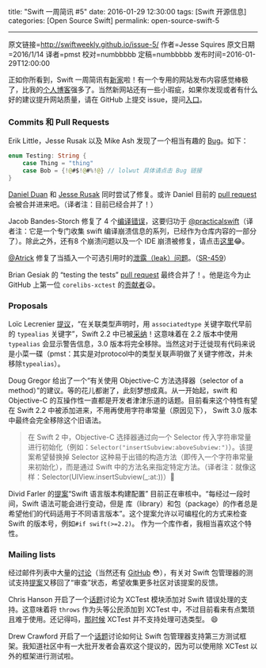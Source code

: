 title: "Swift 一周简讯 #5"
date: 2016-01-29 12:30:00
tags: [Swift 开源信息]
categories: [Open Source Swift]
permalink: open-source-swift-5

---
原文链接=http://swiftweekly.github.io/issue-5/
作者=Jesse Squires
原文日期=2016/1/14
译者=pmst
校对=numbbbbb
定稿=numbbbbb
发布时间=2016-01-29T12:00:00

<!--此处开始正文-->



正如你所看到，Swift 一周简讯有[新家](http://swiftweekly.github.io)啦！有一个专用的网站发布内容感觉棒极了，比我的[个人博客](http://www.jessesquires.com/new-weekly-brief/)强多了。当然新网站还有一些小瑕疵，如果你发现或者有什么好的建议提升网站质量，请在 GitHub 上提交 issue，提问[入口](https://github.com/SwiftWeekly/swiftweekly.github.io/issues/new)。

<!--more-->

### Commits 和 Pull Requests

Erik Little，Jesse Rusak 以及 Mike Ash 发现了一个相当有趣的 [Bug](https://bugs.swift.org/browse/SR-510)。如下：

``` swift
enum Testing: String {
    case Thing = "thing"
    case Bob = {!@#$!@#%!@} // lolwut 具体请点击 Bug 链接
}
```

[Daniel Duan](https://github.com/apple/swift/pull/931) 和 [Jesse Rusak](https://github.com/apple/swift/pull/934) 同时尝试了修复。或许 Daniel 目前的 [pull request](https://github.com/apple/swift/pull/955) 会被合并进来吧。（译者注：目前已经合并了！）

Jacob Bandes-Storch 修复了 4 个[编译错误](https://github.com/apple/swift/pull/910)，这要归功于 [@practicalswift](https://github.com/practicalswift)（译者注：它是一个专门收集 swift 编译崩溃信息的系列，已经作为仓库内容的一部分了）。除此之外，还有8 个崩溃问题以及一个 IDE 崩溃被修复，请点击[这里](https://github.com/apple/swift/pull/926)😂。

[@Atrick](https://github.com/atrick) 修复了当插入一个可选引用时的[泄露（leak）问题](https://github.com/apple/swift/commit/9cf84c24ca860c64b6858d61d271476d5575592a)。（[SR-459](https://bugs.swift.org/browse/SR-459)）

Brian Gesiak 的 “testing the tests” [pull request](https://github.com/apple/swift-corelibs-xctest/pull/20) 最终合并了！。他是迄今为止 GitHub 上第一位 `corelibs-xctest` 的[贡献者](https://github.com/apple/swift-corelibs-xctest/graphs/contributors)😦。



### Proposals

Loïc Lecrenier [提议](https://github.com/apple/swift-evolution/blob/master/proposals/0011-replace-typealias-associated.md)，“在关联类型声明时，用 `associatedtype` 关键字取代早前的 `typealias` 关键字”，Swift 2.2 中已被[采纳](https://lists.swift.org/pipermail/swift-evolution-announce/2016-January/000014.html)！这意味着在 2.2 版本中使用 `typealias` 会显示警告信息，3.0 版本将完全移除。当然这对于迁徙现有代码来说是小菜一碟（pmst：其实是对protocol中的类型关联声明做了关键字修改，并未移除`typealias`）。

Doug Gregor 给出了一个“有关使用 Objective-C 方法选择器（selector of a method）”的建议。等的花儿都谢了，此刻梦想成真。从一开始起，swift 和 Objective-C 的互操作性一直都是开发者津津乐道的话题。目前看来这个特性有望在 Swift 2.2 中被添加进来，不用再使用字符串常量（原因见下）， Swift 3.0 版本中最终会完全移除这个旧语法。

> 在 Swift 2 中，Objective-C 选择器通过向一个 Selector 传入字符串常量进行初始化（例如：`Selector("insertSubview:aboveSubview:")`）。该提案希望替换掉 Selector 这种易于出错的构造方法（即传入一个字符串常量来初始化），而是通过 Swift 中的方法名来指定特定方法。（译者注：就像这样：Selector(UIView.insertSubview(_:at:))）👏



Divid Farler 的[提案](https://github.com/apple/swift-evolution/blob/master/proposals/0020-if-swift-version.md)“Swift 语言版本构建配置” 目前正在审核中。“每经过一段时间，Swift 语法可能会进行变动，但是 库（library）和包（package）的作者总是希望他们的代码适用于不同语言版本”。这个提案允许以可编程化的方式来检查 Swift 的版本号，例如`#if swift(>=2.2)`。 作为一个库作者，我相当喜欢这个特性。

### Mailing lists

经过邮件列表中大量的[讨论](https://lists.swift.org/pipermail/swift-evolution/Week-of-Mon-20160111/006466.html)（当然还有 [GitHub](https://github.com/apple/swift-evolution/pull/51) 😳），有关对 Swift 包管理器的测试支持[提案](https://github.com/apple/swift-evolution/blob/master/proposals/0019-package-manager-testing.md)又移回了“审查”状态，希望收集更多社区对该提案的反馈。

Chris Hanson 开启了一个[话题](https://lists.swift.org/pipermail/swift-evolution/Week-of-Mon-20160104/006091.html)讨论为 XCTest 模块添加对 Swift 错误处理的支持。这意味着将 `throws` 作为头等公民添加到 XCTest 中，不过目前看来有点繁琐且难于使用。还记得吗，[那时候](https://www.natashatherobot.com/unit-testing-optionals-in-swift-xctassertnotnil/) XCTest 并不支持处理可选类型。 😄

Drew Crawford 开启了一个[话题](https://lists.swift.org/pipermail/swift-build-dev/Week-of-Mon-20151228/000125.html)讨论如何让 Swift 包管理器支持第三方测试框架。我知道社区中有一大批开发者会喜欢这个提议的，因为可以使用除 XCTest 以外的框架进行测试啦。